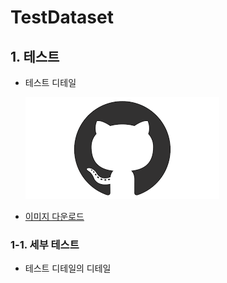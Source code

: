 # TestDataset

## 1. 테스트
- 테스트 디테일

  ![github 이미지](github.png)
  
- [이미지 다운로드](github.png)

### 1-1. 세부 테스트
- 테스트 디테일의 디테일
